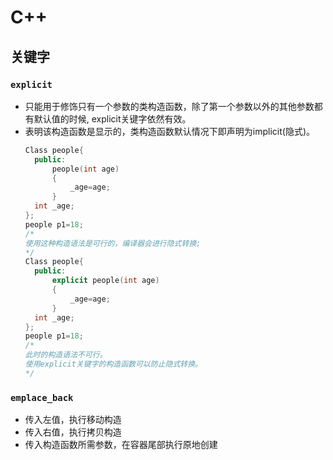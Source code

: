 # C++
## 关键字
### ```explicit```
* 只能用于修饰只有一个参数的类构造函数，除了第一个参数以外的其他参数都有默认值的时候, explicit关键字依然有效。
* 表明该构造函数是显示的，类构造函数默认情况下即声明为implicit(隐式)。
  ```C++
  Class people{
    public:
        people(int age)
        {
            _age=age;
        }
    int _age;
  };
  people p1=18;
  /*
  使用这种构造语法是可行的，编译器会进行隐式转换;
  */
  Class people{
    public:
        explicit people(int age)
        {
            _age=age;
        }
    int _age;
  };
  people p1=18;
  /*
  此时的构造语法不可行。
  使用explicit关键字的构造函数可以防止隐式转换。
  */
  ```
### ```emplace_back```
* 传入左值，执行移动构造
* 传入右值，执行拷贝构造
* 传入构造函数所需参数，在容器尾部执行原地创建